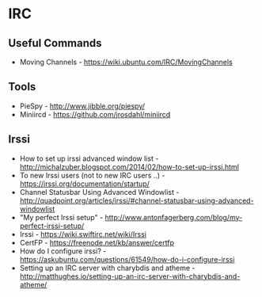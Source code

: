 # IRC

## Useful Commands

* Moving Channels - https://wiki.ubuntu.com/IRC/MovingChannels

## Tools

* PieSpy - http://www.jibble.org/piespy/
* Miniircd - https://github.com/jrosdahl/miniircd

## Irssi

* How to set up irssi advanced window list - http://michalzuber.blogspot.com/2014/02/how-to-set-up-irssi.html
* To new Irssi users (not to new IRC users ..) - https://irssi.org/documentation/startup/
* Channel Statusbar Using Advanced Windowlist - http://quadpoint.org/articles/irssi/#channel-statusbar-using-advanced-windowlist
* "My perfect Irssi setup" - http://www.antonfagerberg.com/blog/my-perfect-irssi-setup/
* Irssi - https://wiki.swiftirc.net/wiki/Irssi
* CertFP - https://freenode.net/kb/answer/certfp
* How do I configure irssi? - https://askubuntu.com/questions/61549/how-do-i-configure-irssi
* Setting up an IRC server with charybdis and atheme - http://matthughes.io/setting-up-an-irc-server-with-charybdis-and-atheme/